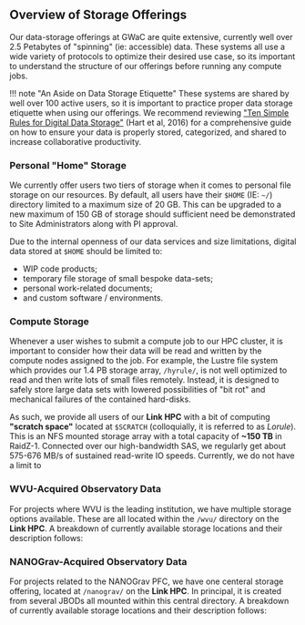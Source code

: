 ## Overview of Storage Offerings

Our data-storage offerings at GWaC are quite extensive, currently well over 2.5 Petabytes of "spinning" (ie: accessible) data. These systems all use a wide variety of protocols to optimize their desired use case, so its important to understand the structure of our offerings before running any compute jobs.

!!! note "An Aside on Data Storage Etiquette"
    These systems are shared by well over 100 active users, so it is important to practice proper data storage etiquette when using our offerings. We recommend reviewing ["Ten Simple Rules for Digital Data Storage"](https://doi.org/10.1371/journal.pcbi.1005097) (Hart et al, 2016) for a comprehensive guide on how to ensure your data is properly stored, categorized, and shared to increase collaborative productivity.

### Personal "Home" Storage

We currently offer users two tiers of storage when it comes to personal file storage on our resources. By default, all users have their `$HOME` (IE: `~/`) directory limited to a maximum size of 20 GB. This can be upgraded to a new maximum of 150 GB of storage should sufficient need be demonstrated to Site Administrators along with PI approval. 

Due to the internal openness of our data services and size limitations, digital data stored at `$HOME` should be limited to:

- WIP code products;
- temporary file storage of small bespoke data-sets;
- personal work-related documents;
- and custom software / environments.

### Compute Storage

Whenever a user wishes to submit a compute job to our HPC cluster, it is important to consider how their data will be read and written by the compute nodes assigned to the job. For example, the Lustre file system which provides our 1.4 PB storage array, `/hyrule/`, is not well optimized to read and then write lots of small files remotely. Instead, it is designed to safely store large data sets with lowered possibilities of "bit rot" and mechanical failures of the contained hard-disks.

As such, we provide all users of our **Link HPC** with a bit of computing **"scratch space"** located at `$SCRATCH` (colloquially, it is referred to as *Lorule*). This is an NFS mounted storage array with a total capacity of **~150 TB** in RaidZ-1. Connected over our high-bandwidth SAS, we regularly get about 575-676 MB/s of sustained read-write IO speeds. Currently, we do not have a limit to 

### WVU-Acquired Observatory Data

For projects where WVU is the leading institution, we have multiple storage options available. These are all located within the `/wvu/` directory on the **Link HPC**. A breakdown of currently available storage locations and their description follows:

### NANOGrav-Acquired Observatory Data

For projects related to the NANOGrav PFC, we have one centeral storage offering, located at `/nanograv/` on the **Link HPC**. In principal, it is created from several JBODs all mounted within this central directory. A breakdown of currently available storage locations  and their description follows:

